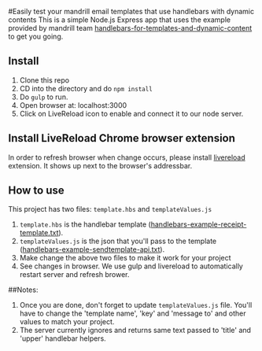 #Easily test your mandrill email templates that use handlebars with dynamic contents
This is a simple Node.js Express app that uses the example provided by mandrill team <a href="http://blog.mandrill.com/handlebars-for-templates-and-dynamic-content.html" target="_blank">handlebars-for-templates-and-dynamic-content</a> to get you going.

## Install

1. Clone this repo
2. CD into the directory and do `npm install`
3. Do `gulp` to run. 
4. Open browser at: localhost:3000
5. Click on LiveReload icon to enable and connect it to our node server.

## Install LiveReload Chrome browser extension
In order to refresh browser when change occurs, please install <a href="https://chrome.google.com/webstore/detail/livereload/jnihajbhpnppcggbcgedagnkighmdlei">livereload</a> extension. It shows up next to the browser's addressbar. 

## How to use
This project has two files: `template.hbs` and `templateValues.js`

1. `template.hbs` is the handlebar template (<a href='http://kbcdn.mandrill.com/handlebars-example-receipt-template.txt' target='_blank'>handlebars-example-receipt-template.txt</a>).
2. `templateValues.js` is the json that you'll pass to the template  (<a href='http://kbcdn.mandrill.com/handlebars-example-sendtemplate-api.txt' target='_blank'>handlebars-example-sendtemplate-api.txt</a>).
3. Make change the above two files to make it work for your project
4. See changes in browser. We use gulp and livereload to automatically restart server and refresh brower.

##Notes:
1. Once you are done, don't forget to update `templateValues.js` file. You'll have to change the 'template name', 'key' and 'message to' and other values to match your project.
2. The server currently ignores and returns same text passed to 'title' and 'upper' handlebar helpers.